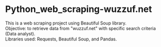 # Python_web_scraping-wuzzuf.net <br>
This is a web scraping project using Beautiful Soup library. <br>
Objective: to retrieve data from "wuzzuf.net" with specific search criteria (Data analyst). <br>
Libraries used: Requests, Beautiful Soup, and Pandas.
